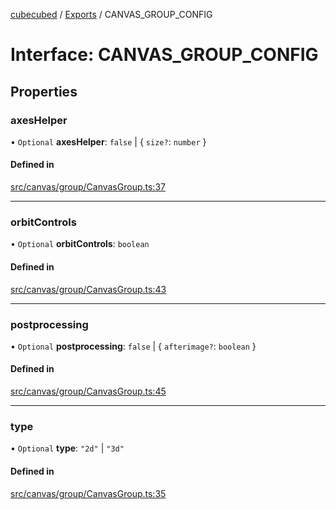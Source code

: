 [cubecubed](/reference/README.md) / [Exports](/reference/modules.md) / CANVAS\_GROUP\_CONFIG

# Interface: CANVAS\_GROUP\_CONFIG

## Properties

### axesHelper

• `Optional` **axesHelper**: ``false`` \| { `size?`: `number`  }

#### Defined in

[src/canvas/group/CanvasGroup.ts:37](https://github.com/imaphatduc/cubecubed/blob/0c47e8e/src/canvas/group/CanvasGroup.ts#L37)

___

### orbitControls

• `Optional` **orbitControls**: `boolean`

#### Defined in

[src/canvas/group/CanvasGroup.ts:43](https://github.com/imaphatduc/cubecubed/blob/0c47e8e/src/canvas/group/CanvasGroup.ts#L43)

___

### postprocessing

• `Optional` **postprocessing**: ``false`` \| { `afterimage?`: `boolean`  }

#### Defined in

[src/canvas/group/CanvasGroup.ts:45](https://github.com/imaphatduc/cubecubed/blob/0c47e8e/src/canvas/group/CanvasGroup.ts#L45)

___

### type

• `Optional` **type**: ``"2d"`` \| ``"3d"``

#### Defined in

[src/canvas/group/CanvasGroup.ts:35](https://github.com/imaphatduc/cubecubed/blob/0c47e8e/src/canvas/group/CanvasGroup.ts#L35)

